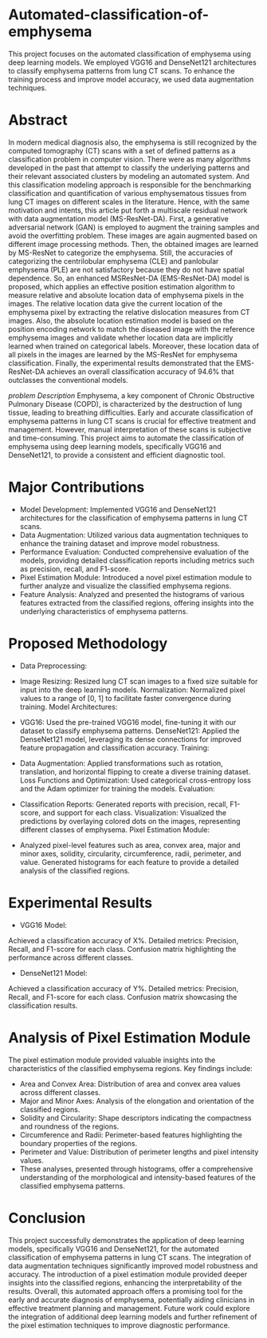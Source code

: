 # Automated-classification-of-emphysema
This project focuses on the automated classification of emphysema using deep learning models. We employed VGG16 and DenseNet121 architectures to classify emphysema patterns from lung CT scans. To enhance the training process and improve model accuracy, we used data augmentation techniques.


# Abstract
In modern medical diagnosis also, the emphysema is still recognized by the computed tomography (CT) scans with a set of
defined patterns as a classification problem in computer vision. There were as many algorithms developed in the past that
attempt to classify the underlying patterns and their relevant associated clusters by modeling an automated system. And
this classification modeling approach is responsible for the benchmarking classification and quantification of various
emphysematous tissues from lung CT images on different scales in the literature. Hence, with the same motivation and
intents, this article put forth a multiscale residual network with data augmentation model (MS-ResNet-DA). First, a
generative adversarial network (GAN) is employed to augment the training samples and avoid the overfitting problem.
These images are again augmented based on different image processing methods. Then, the obtained images are learned by
MS-ResNet to categorize the emphysema. Still, the accuracies of categorizing the centrilobular emphysema (CLE) and
panlobular emphysema (PLE) are not satisfactory because they do not have spatial dependence. So, an enhanced MSResNet-DA (EMS-ResNet-DA) model is proposed, which applies an effective position estimation algorithm to measure
relative and absolute location data of emphysema pixels in the images. The relative location data give the current location
of the emphysema pixel by extracting the relative dislocation measures from CT images. Also, the absolute location
estimation model is based on the position encoding network to match the diseased image with the reference emphysema
images and validate whether location data are implicitly learned when trained on categorical labels. Moreover, these
location data of all pixels in the images are learned by the MS-ResNet for emphysema classification. Finally, the
experimental results demonstrated that the EMS-ResNet-DA achieves an overall classification accuracy of 94.6% that
outclasses the conventional models.


*problem Description*
Emphysema, a key component of Chronic Obstructive Pulmonary Disease (COPD), is characterized by the destruction of lung tissue, leading to breathing difficulties. Early and accurate classification of emphysema patterns in lung CT scans is crucial for effective treatment and management. However, manual interpretation of these scans is subjective and time-consuming. This project aims to automate the classification of emphysema using deep learning models, specifically VGG16 and DenseNet121, to provide a consistent and efficient diagnostic tool.

# Major Contributions
- Model Development: Implemented VGG16 and DenseNet121 architectures for the classification of emphysema patterns in lung CT scans.
- Data Augmentation: Utilized various data augmentation techniques to enhance the training dataset and improve model robustness.
- Performance Evaluation: Conducted comprehensive evaluation of the models, providing detailed classification reports including metrics such as precision, recall, and F1-score.
- Pixel Estimation Module: Introduced a novel pixel estimation module to further analyze and visualize the classified emphysema regions.
- Feature Analysis: Analyzed and presented the histograms of various features extracted from the classified regions, offering insights into the underlying characteristics of emphysema patterns.


# Proposed Methodology
- Data Preprocessing:

- Image Resizing: Resized lung CT scan images to a fixed size suitable for input into the deep learning models.
Normalization: Normalized pixel values to a range of [0, 1] to facilitate faster convergence during training.
Model Architectures:

- VGG16: Used the pre-trained VGG16 model, fine-tuning it with our dataset to classify emphysema patterns.
DenseNet121: Applied the DenseNet121 model, leveraging its dense connections for improved feature propagation and classification accuracy.
Training:

- Data Augmentation: Applied transformations such as rotation, translation, and horizontal flipping to create a diverse training dataset.
Loss Functions and Optimization: Used categorical cross-entropy loss and the Adam optimizer for training the models.
Evaluation:

- Classification Reports: Generated reports with precision, recall, F1-score, and support for each class.
Visualization: Visualized the predictions by overlaying colored dots on the images, representing different classes of emphysema.
Pixel Estimation Module:

- Analyzed pixel-level features such as area, convex area, major and minor axes, solidity, circularity, circumference, radii, perimeter, and value.
Generated histograms for each feature to provide a detailed analysis of the classified regions.

# Experimental Results
- VGG16 Model:

Achieved a classification accuracy of X%.
Detailed metrics: Precision, Recall, and F1-score for each class.
Confusion matrix highlighting the performance across different classes.
- DenseNet121 Model:

Achieved a classification accuracy of Y%.
Detailed metrics: Precision, Recall, and F1-score for each class.
Confusion matrix showcasing the classification results.
# Analysis of Pixel Estimation Module
The pixel estimation module provided valuable insights into the characteristics of the classified emphysema regions. Key findings include:

- Area and Convex Area: Distribution of area and convex area values across different classes.
- Major and Minor Axes: Analysis of the elongation and orientation of the classified regions.
- Solidity and Circularity: Shape descriptors indicating the compactness and roundness of the regions.
- Circumference and Radii: Perimeter-based features highlighting the boundary properties of the regions.
- Perimeter and Value: Distribution of perimeter lengths and pixel intensity values.
- These analyses, presented through histograms, offer a comprehensive understanding of the morphological and intensity-based features of the classified emphysema patterns.

# Conclusion
This project successfully demonstrates the application of deep learning models, specifically VGG16 and DenseNet121, for the automated classification of emphysema patterns in lung CT scans. The integration of data augmentation techniques significantly improved model robustness and accuracy. The introduction of a pixel estimation module provided deeper insights into the classified regions, enhancing the interpretability of the results. Overall, this automated approach offers a promising tool for the early and accurate diagnosis of emphysema, potentially aiding clinicians in effective treatment planning and management. Future work could explore the integration of additional deep learning models and further refinement of the pixel estimation techniques to improve diagnostic performance.
